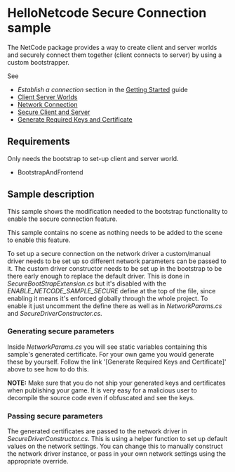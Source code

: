 # HelloNetcode Secure Connection sample

The NetCode package provides a way to create client and server worlds and securely connect them together (client connects to server) by using a custom bootstrapper.

See

* _Establish a connection_ section in the [Getting Started](https://docs.unity3d.com/Packages/com.unity.netcode@latest?subfolder=/manual/getting-started.html) guide
* [Client Server Worlds](https://docs.unity3d.com/Packages/com.unity.netcode@latest?subfolder=/manual/client-server-worlds.html)
* [Network Connection](https://docs.unity3d.com/Packages/com.unity.netcode@latest?subfolder=/manual/network-connection.html)
* [Secure Client and Server](https://docs-multiplayer.unity3d.com/transport/current/secure-connection)
* [Generate Required Keys and Certificate](https://docs-multiplayer.unity3d.com/transport/current/secure-connection#generating-the-required-keys-and-certificates-with-openssl)

## Requirements

Only needs the bootstrap to set-up client and server world.

* BootstrapAndFrontend

## Sample description

This sample shows the modification needed to the bootstrap functionality to enable the secure connection feature.

This sample contains no scene as nothing needs to be added to the scene to enable this feature.

To set up a secure connection on the network driver a custom/manual driver needs to be set up so different network parameters can be passed to it.
The custom driver constructor needs to be set up in the bootstrap to be there early enough to replace the default driver. This is done in _SecureBootStrapExtension.cs_ but it's disabled with the _ENABLE_NETCODE_SAMPLE_SECURE_ define at the top of the file, since enabling it means it's enforced globally through the whole project. To enable it just uncomment the define there as well as in _NetworkParams.cs_ and _SecureDriverConstructor.cs_.

### Generating secure parameters

Inside _NetworkParams.cs_ you will see static variables containing this sample's generated certificate. For your own game you would generate these by yourself. Follow the link '[Generate Required Keys and Certificate]' above to see how to do this.

**NOTE:** Make sure that you do not ship your generated keys and certificates when publishing your game.
It is very easy for a malicious user to decompile the source code even if obfuscated and see the keys.

### Passing secure parameters

The generated certificates are passed to the network driver in _SecureDriverConstructor.cs_. This is using a helper function to set up default values on the network settings.
You can change this to manually construct the network driver instance, or pass in your own network settings using the appropriate override.
